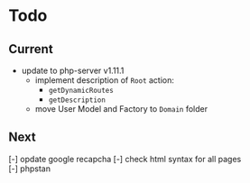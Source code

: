 # Todo

## Current

- update to php-server v1.11.1
  - implement description of `Root` action:
    - `getDynamicRoutes`
    - `getDescription`
  - move User Model and Factory to `Domain` folder

## Next

[-] opdate google recapcha
[-] check html syntax for all pages  
[-] phpstan  
